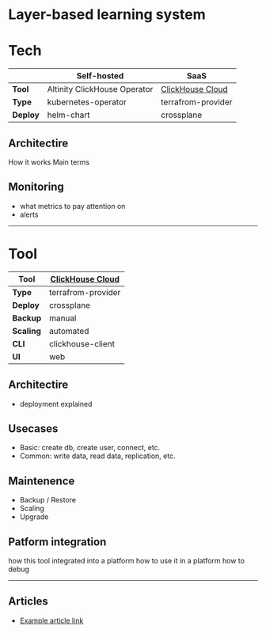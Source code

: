 # Layer-based learning system

# Tech

| |Self-hosted|SaaS|
|-|-|-|
|**Tool**|Altinity ClickHouse Operator|[ClickHouse Cloud](https://clickhouse.com/cloud)|
|**Type**|kubernetes-operator|terrafrom-provider|
|**Deploy**|helm-chart|crossplane|


## Architectire

How it works
Main terms

## Monitoring

- what metrics to pay attention on
- alerts

---

# Tool

|**Tool**|[ClickHouse Cloud](https://clickhouse.com/cloud)|
|-|-|
|**Type**|terrafrom-provider|
|**Deploy**|crossplane|
|**Backup**|manual|
|**Scaling**|automated|
|**CLI**|clickhouse-client|
|**UI**|web|

## Architectire

- deployment explained

## Usecases

- Basic: create db, create user, connect, etc.
- Common: write data, read data, replication, etc.

## Maintenence

- Backup / Restore
- Scaling
- Upgrade

## Patform integration

how this tool integrated into a platform
how to use it in a platform
how to debug

---

## Articles

* [Example article link](#)
